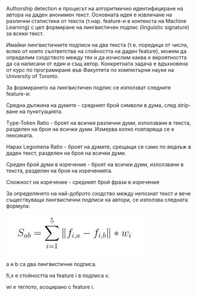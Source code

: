 Authorship detection е процесът на алгоритмично идентифициране на автора на даден анонимен текст. Основната идея е извличане на различни статистики от текста (т.нар. feature-и в контекста на Machine Learning) с цел формиране на лингвистичен подпис (linguistic signature) за всеки текст.

Имайки лингвистичните подписи на два текста (т.е. поредици от числа, всяко от които съответства на стойността на даден feature), можем да определим сходството между тях и да изчислим каква е вероятността да са написани от един и същ автор.
Конкретната задача е вдъхновена от курс по програмиране във Факултета по компютърни науки на University of Toronto.

За формирането на лингвистичен подпис се използват следните feature-и: 

Средна дължина на думите - средният брой символи в дума, след strip-ване на пунктуацията.

Тype-Token Ratio - броят на всички различни думи, използвани в текста, разделен на броя на всички думи. Измерва колко повтаряща се е лексиката.

Hapax Legomena Ratio - броят на думите, срещащи се само по веднъж в даден текст, разделен на броя на всички думи.

Среден брой думи в изречение - броят на всички думи, използвани в текста, разделен на броя на изреченията.

Сложност на изречение - средният брой фрази в изречение

За определянето на най-доброто сходство между непознат текст и вече съществуващи лингвистични подписи на автори, се използва следната формула:

![alt text](https://github.com/nikolaChobanov/javaCourse/blob/master/AuthorshipDetection/formula.jfif)

a и b са два лингвистични подписа.

fi,x e стойността на feature i в подписа x.

wi е теглото, асоцирано с feature i.
